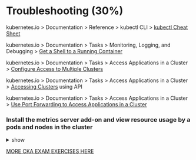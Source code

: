 # Troubleshooting (30%)

kubernetes.io > Documentation > Reference > kubectl CLI > [kubectl Cheat Sheet](https://kubernetes.io/docs/reference/kubectl/cheatsheet/)

kubernetes.io > Documentation > Tasks > Monitoring, Logging, and Debugging > [Get a Shell to a Running Container](https://kubernetes.io/docs/tasks/debug-application-cluster/get-shell-running-container/)

kubernetes.io > Documentation > Tasks > Access Applications in a Cluster > [Configure Access to Multiple Clusters](https://kubernetes.io/docs/tasks/access-application-cluster/configure-access-multiple-clusters/)

kubernetes.io > Documentation > Tasks > Access Applications in a Cluster > [Accessing Clusters](https://kubernetes.io/docs/tasks/access-application-cluster/access-cluster/) using API

kubernetes.io > Documentation > Tasks > Access Applications in a Cluster > [Use Port Forwarding to Access Applications in a Cluster](https://kubernetes.io/docs/tasks/access-application-cluster/port-forward-access-application-cluster/)

### Install the metrics server add-on and view resource usage by a pods and nodes in the cluster

<details><summary>show</summary>
<p>

```bash
# install the metrics server
kubectl apply -f https://raw.githubusercontent.com/linuxacademy/content-cka-resources/master/metrics-server-components.yaml

# verify that the metrics server is responsive
kubectl get --raw /apis/metrics.k8s.io/

# create a file named my-pod.yml
apiVersion: v1
kind: Pod
metadata:
  name: my-pod
  labels:
    app: metrics-test
spec:
  containers:
  - name: busybox
    image: radial/busyboxplus:curl
    command: ['sh', '-c', 'while true; do sleep 3600; done']

# create a pod from the my-pod.yml file
kubectl apply -f my-pod.yml

# view resources usage by the pods in the cluster
kubectl top pod

# view resource usage by the nodes in the cluster
kubectl top node
```
In cluster “ik8s”, in a namespace named “db08328”, create a deployment with the kubectl command-line (imperatively) named “mysql” with the image “mysql:8”. List the pods in the “db08328” namespace to see if the pod is running. If the pod is not running, view the logs to determine why the pod is not in a healthy state. Once you’ve collected the necessary log information, make the necessary changes to the pod in order to fix the pod and get the pod back up in a running healthy state.

Run the command k run testbox --image busybox --command 'sleep 3600' to create a new pod named “testbox”. See if the container is running or not. Go through the decision tree to find out why and fix the pod so that it’s running.

Create a new container named “busybox2” that uses the image “busybox:1.35.0”. Check if the container is in a running state. Find out why the container is failing and make the corrections to the pod yaml to get it to a running state.

Create a new container named “curlpod2” that uses the image “nicolaka/netshoot” while opening a shell to it upon creation. While a shell is open to the container, run nslookup on the kubernetes service. Exit out of the shell and see why the container is not running. Fix the container, so that it continues to run.

In cluster “ik8s”, in a namespace named “ee8881”, create a deployment with the kubectl command-line (imperatively) named “prod-app” with the image “nginx”. List the pods in the “ee8881” namespace to see if the pod is running. Run the command `curl https://raw.githubusercontent.com/chadmcrowell/acing-the-cka-exam/main/ch_08/kube-scheduler.yaml --silent --output /etc/kubernetes/manifests/kube-scheduler.yaml` to make a change to the kube scheduler simulating a cluster component failure. Now, scale the deployment from 1 replica to 3. List the pods again and see if the additional 2 pods in the deployment are running. Find out why the two additional pods are not running and fix the scheduler so that the containers are in a running state again.

Move the file kube-scheduler.yaml to the /tmp directory with the command mv /etc/Kubernetes/manifests/kube-scheduler.yaml /tmp/kube-scheduler.yaml.

Create a pod with the command k run nginx –image nginx. List the pods and see if the pod is in a running status

Determine why the pod is not starting by looking at the events and the logs. Determine what the fix will be and get the pod back in a running state.

Run the command `curl https://raw.githubusercontent.com/chadmcrowell/acing-the-cka-exam/main/ch_08/10-kubeadm.conf --silent --output /etc/systemd/system/kubelet.service.d/10-kubeadm.conf; systemctl daemon-reload; systemctl restart kubelet`

Check the status of kubelet, and go through the troubleshooting steps to resolve the problem with the kubelet service.

In cluster “ik8s”, run the command `k replace -f https://raw.githubusercontent.com/chadmcrowell/acing-the-cka-exam/main/ch_08/kube-proxy-configmap.yaml` `–``force` to purposely insert a bug in the cluster. Immediately after that, delete the “kube-proxy” pod in the kube-system namespace (it will automatically recreate). List the pods in the namespace, and see that the kube-proxy pod is in an error state. View the logs to determine why the kube-proxy pod is not running. Once you’ve collected the necessary log information, make the necessary changes to the pod in order to fix the pod and get the pod back up in a running healthy state.

In cluster “ik8s”, in a namespace named “kb6656”, run the command `k apply -f` `https://raw.githubusercontent.com/chadmcrowell/acing-the-cka-exam/main/ch_08/deploy-and-svc.yaml` to create a deployment and service in the cluster. This is an nginx application running on port 80, so try to reach the application by using curl to reach the IP address and port of the service. Once you realize that you cannot communicate with the application via curl, try to see why. Make the necessary changes to the reach the application using curl and return the nginx welcome page.


</p>
</details>

[MORE CKA EXAM EXERCISES HERE](https://killercoda.com/chadmcrowell/course/cka)